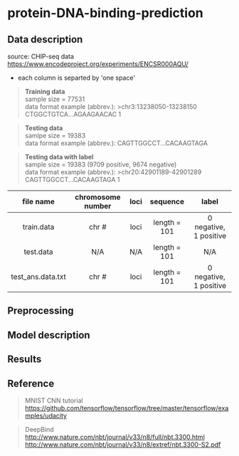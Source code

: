 protein-DNA-binding-prediction
===

## Data description
source: CHIP-seq data https://www.encodeproject.org/experiments/ENCSR000AQU/
* each column is separted by 'one space'

> **Training data**  <br/>
> sample size = 77531 <br/>
> data format example (abbrev.): >chr3:13238050-13238150 CTGGCTGTCA...AGAAGAACAC 1

> **Testing data** <br/>
> samlpe size = 19383 <br/>
> data format example (abbrev.): CAGTTGGCCT...CACAAGTAGA

> **Testing data with label** <br/>
> sample size = 19383 (9709 positive, 9674 negative) <br/>
> data format example (abbrev.): >chr20:42901189-42901289 CAGTTGGCCT...CACAAGTAGA 1

| file name | chromosome number | loci | sequence | label |
| :--: | :--: | :--: | :--: | :--: |
| train.data | chr # | loci | length = 101 | 0 negative, 1 positive |
| test.data | N/A| N/A | length = 101 | N/A |
| test_ans.data.txt | chr # | loci | length = 101 | 0 negative, 1 positive |

## Preprocessing


## Model description


## Results


## Reference
> MNIST CNN tutorial <br/>
> https://github.com/tensorflow/tensorflow/tree/master/tensorflow/examples/udacity

> DeepBind <br/>
> http://www.nature.com/nbt/journal/v33/n8/full/nbt.3300.html <br/>
> http://www.nature.com/nbt/journal/v33/n8/extref/nbt.3300-S2.pdf
